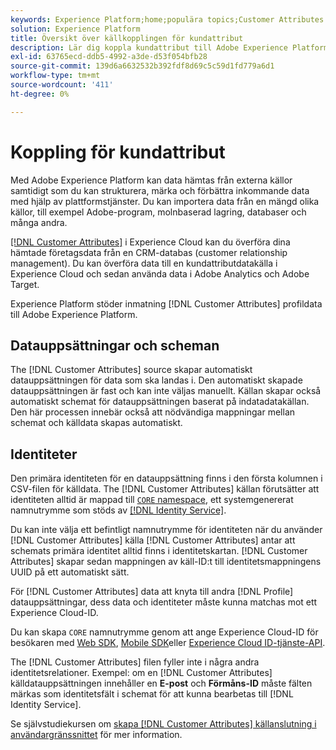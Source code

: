 ```yaml
---
keywords: Experience Platform;home;populära topics;Customer Attributes connector
solution: Experience Platform
title: Översikt över källkopplingen för kundattribut
description: Lär dig koppla kundattribut till Adobe Experience Platform med API:er eller användargränssnittet
exl-id: 63765ecd-ddb5-4992-a3de-d53f054bfb28
source-git-commit: 139d6a6632532b392fdf8d69c5c59d1fd779a6d1
workflow-type: tm+mt
source-wordcount: '411'
ht-degree: 0%

---
```


# Koppling för kundattribut

Med Adobe Experience Platform kan data hämtas från externa källor samtidigt som du kan strukturera, märka och förbättra inkommande data med hjälp av plattformstjänster. Du kan importera data från en mängd olika källor, till exempel Adobe-program, molnbaserad lagring, databaser och många andra.

[[!DNL Customer Attributes]](https://experienceleague.adobe.com/docs/core-services/interface/services/customer-attributes/attributes.html?lang=en) i Experience Cloud kan du överföra dina hämtade företagsdata från en CRM-databas (customer relationship management). Du kan överföra data till en kundattributdatakälla i Experience Cloud och sedan använda data i Adobe Analytics och Adobe Target.

Experience Platform stöder inmatning [!DNL Customer Attributes] profildata till Adobe Experience Platform.

## Datauppsättningar och scheman

The [!DNL Customer Attributes] source skapar automatiskt datauppsättningen för data som ska landas i. Den automatiskt skapade datauppsättningen är fast och kan inte väljas manuellt. Källan skapar också automatiskt schemat för datauppsättningen baserat på indatadatakällan. Den här processen innebär också att nödvändiga mappningar mellan schemat och källdata skapas automatiskt.

## Identiteter

Den primära identiteten för en datauppsättning finns i den första kolumnen i CSV-filen för källdata. The [!DNL Customer Attributes] källan förutsätter att identiteten alltid är mappad till [`CORE` namespace](../../../identity-service/namespaces.md), ett systemgenererat namnutrymme som stöds av [[!DNL Identity Service]](../../../identity-service/home.md).

Du kan inte välja ett befintligt namnutrymme för identiteten när du använder [!DNL Customer Attributes] källa [!DNL Customer Attributes] antar att schemats primära identitet alltid finns i identitetskartan. [!DNL Customer Attributes] skapar sedan mappningen av käll-ID:t till identitetsmappningens UUID på ett automatiskt sätt.

För [!DNL Customer Attributes] data att knyta till andra [!DNL Profile] datauppsättningar, dess data och identiteter måste kunna matchas mot ett Experience Cloud-ID.

Du kan skapa `CORE` namnutrymme genom att ange Experience Cloud-ID för besökaren med [Web SDK](https://experienceleague.adobe.com/docs/experience-platform/edge/identity/overview.html?lang=en), [Mobile SDK](https://developer.adobe.com/client-sdks/documentation/mobile-core/identity/)eller [Experience Cloud ID-tjänste-API](https://experienceleague.adobe.com/docs/id-service/using/intro/overview.html?lang=en).

The [!DNL Customer Attributes] filen fyller inte i några andra identitetsrelationer. Exempel: om en [!DNL Customer Attributes] källdatauppsättningen innehåller en **E-post** och **Förmåns-ID** måste fälten märkas som identitetsfält i schemat för att kunna bearbetas till [!DNL Identity Service].

Se självstudiekursen om [skapa [!DNL Customer Attributes] källanslutning i användargränssnittet](../../tutorials/ui/create/adobe-applications/customer-attributes.md) för mer information.
